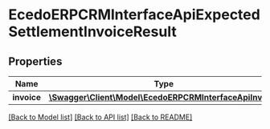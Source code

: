 # EcedoERPCRMInterfaceApiExpectedSettlementInvoiceResult

## Properties
Name | Type | Description | Notes
------------ | ------------- | ------------- | -------------
**invoice** | [**\Swagger\Client\Model\EcedoERPCRMInterfaceApiInvoice**](EcedoERPCRMInterfaceApiInvoice.md) |  | [optional] 

[[Back to Model list]](../README.md#documentation-for-models) [[Back to API list]](../README.md#documentation-for-api-endpoints) [[Back to README]](../README.md)


